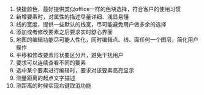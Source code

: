 1. 快捷颜色，最好提供类似office一样的色块选择，符合客户的使用习惯
2. 新增要素时，对属性的描述尽量详细、浅显易懂
3. 线的宽度，提供一些默认的线宽，尽可能避免用户做多余的选择
4. 添加或者修改要素之后要求实时舒心界面
5. 地图的编辑功能尽可能人性化，同时编辑点、线、面任何一个图层，简化用户操作
6. 平移和修改要素形状要区分开，避免干扰用户
7. 要求可以连续查看不同的要素
8. 选中某个要素进行编辑时，要求对该要素高亮显示
9. 测量距离的起点文字描述
10. 测距离的时候实现右键取消功能